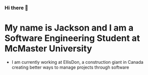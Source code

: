 ### Hi there 👋

# My name is Jackson and I am a Software Engineering Student at McMaster University

- I am currently working at EllisDon, a construction giant in Canada creating better ways to manage projects through software
